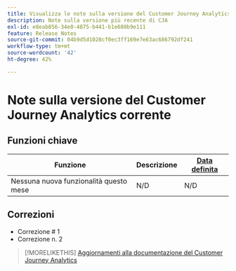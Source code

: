 ```yaml
---
title: Visualizza le note sulla versione del Customer Journey Analytics corrente
description: Note sulla versione più recente di CJA
exl-id: e8eab856-34e0-4875-b441-b1e680b9e111
feature: Release Notes
source-git-commit: 04b9d5d1028cf0ec3ff169e7e63ac686792df241
workflow-type: tm+mt
source-wordcount: '42'
ht-degree: 42%

---
```


# Note sulla versione del Customer Journey Analytics corrente

## Funzioni chiave

| Funzione | Descrizione | [Data definita](/help/release-notes/releases.md) |
| ----------- | ---------- | ----- |
| Nessuna nuova funzionalità questo mese | N/D | N/D |

## Correzioni

* Correzione # 1
* Correzione n. 2

>[!MORELIKETHIS]
>[Aggiornamenti alla documentazione del Customer Journey Analytics](/help/release-notes/doc-changes.md)

